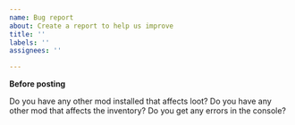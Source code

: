 ```yaml
---
name: Bug report
about: Create a report to help us improve
title: ''
labels: ''
assignees: ''

---
```


**Before posting**

Do you have any other mod installed that affects loot?
Do you have any other mod that affects the inventory?
Do you get any errors in the console?
